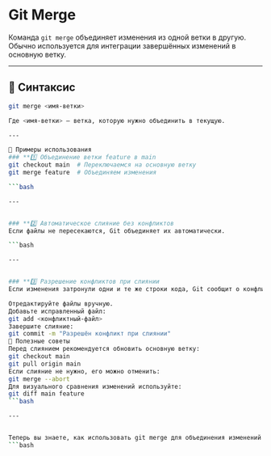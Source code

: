 # Git Merge

Команда `git merge` объединяет изменения из одной ветки в другую. Обычно используется для интеграции завершённых изменений в основную ветку.

---

## 📌 Синтаксис

```bash
git merge <имя-ветки>

Где <имя-ветки> — ветка, которую нужно объединить в текущую.

---

🔹 Примеры использования
### **1️⃣ Объединение ветки feature в main
git checkout main  # Переключаемся на основную ветку
git merge feature  # Объединяем изменения

```bash

---


### **2️⃣ Автоматическое слияние без конфликтов
Если файлы не пересекаются, Git объединяет их автоматически.

```bash

---


### **3️⃣ Разрешение конфликтов при слиянии
Если изменения затронули одни и те же строки кода, Git сообщит о конфликте. Для его разрешения:

Отредактируйте файлы вручную.
Добавьте исправленный файл:
git add <конфликтный-файл>
Завершите слияние:
git commit -m "Разрешён конфликт при слиянии"
🚀 Полезные советы
Перед слиянием рекомендуется обновить основную ветку:
git checkout main
git pull origin main
Если слияние не нужно, его можно отменить:
git merge --abort
Для визуального сравнения изменений используйте:
git diff main feature
```bash

---


Теперь вы знаете, как использовать git merge для объединения изменений из разных веток! 🚀
```bash